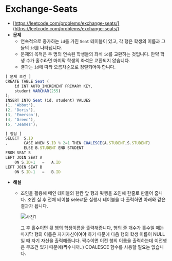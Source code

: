 # **Exchange-Seats**

- [https://leetcode.com/problems/exchange-seats/](https://leetcode.com/problems/exchange-seats/)
- **문제**
  - 연속적으로 증가하는 `id`를 가진 `Seat` 테이블이 있고, 각 행은 학생의 이름과 그들의 `id`를 나타냅니다.
  - 문제의 목적은 두 명의 연속된 학생들의 좌석 `id`를 교환하는 것입니다. 만약 학생 수가 홀수라면 마지막 학생의 좌석은 교환되지 않습니다.
  - 결과는 `id`에 따라 오름차순으로 정렬되어야 합니다.

```jsx
[ 문제 조건 ]
CREATE TABLE Seat (
    id INT AUTO_INCREMENT PRIMARY KEY,
    student VARCHAR(255)
);
INSERT INTO Seat (id, student) VALUES
(1, 'Abbot'),
(2, 'Doris'),
(3, 'Emerson'),
(4, 'Green'),
(5, 'Jeames');
```

```jsx
[ 정답 ]
SELECT	S.ID
,		CASE WHEN S.ID % 2=1 THEN COALESCE(A.STUDENT,S.STUDENT)
		ELSE B.STUDENT END STUDENT
FROM SEAT S
LEFT JOIN SEAT A
	ON S.ID+1	=	A.ID
LEFT JOIN SEAT B
	ON S.ID-1	=	B.ID
```

- **해설**
  - 조인을 활용해 메인 테이블의 한칸 앞 행과 뒷행을 조인해 한줄로 만들어 줍니다. 조인 실 후 전체 테이블 select문 실행시 테이블을 다 출력하면 아래와 같은 결과가 됩니다.
    
    ![사진1](https://github.com/KimYongJ/HackerRank_LeetCode_SQL_PS/assets/106525587/925edb51-690b-4456-95dd-6d9ceb412a33)

    
    그 후 홀수이면 뒷 행의 학생이름을 출력해줍니다, 행의 줄 개수가 홀수일 때는 마지막 행의 이름은 자기자신이여야 하기 때문에 다음 행의 학생 이름이 NULL일 때 자기 자신을 출력해줍니다. 짝수이면 이전 행의 이름을 출력하는데 이전행은 무조건 있기 때문에(짝수니까..) COALESCE 함수를 사용할 필요는 없습니다.
